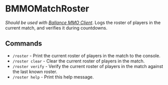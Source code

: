 # BMMOMatchRoster

*Should be used with [Ballance MMO Client](https://github.com/Swung0x48/BallanceMMO)*. Logs the roster of players in the current match, and verifies it during countdowns.

## Commands

- `/roster` - Print the current roster of players in the match to the console.
- `/roster clear` - Clear the current roster of players in the match.
- `/roster verify` - Verify the current roster of players in the match against the last known roster.
- `/roster help` - Print this help message.
